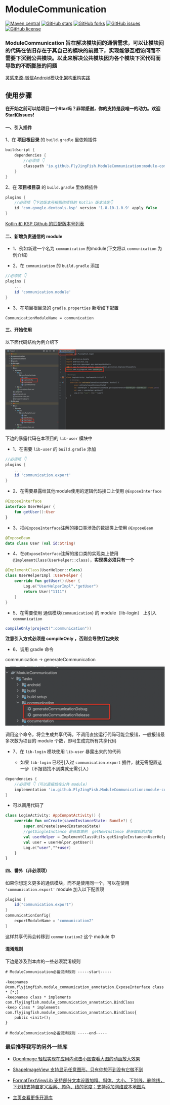 # ModuleCommunication

[![Maven central](https://img.shields.io/maven-central/v/io.github.FlyJingFish.ModuleCommunication/module-communication-annotation)](https://central.sonatype.com/search?q=io.github.FlyJingFish.ModuleCommunication)
[![GitHub stars](https://img.shields.io/github/stars/FlyJingFish/ModuleCommunication.svg)](https://github.com/FlyJingFish/ModuleCommunication/stargazers)
[![GitHub forks](https://img.shields.io/github/forks/FlyJingFish/ModuleCommunication.svg)](https://github.com/FlyJingFish/ModuleCommunication/network/members)
[![GitHub issues](https://img.shields.io/github/issues/FlyJingFish/ModuleCommunication.svg)](https://github.com/FlyJingFish/ModuleCommunication/issues)
[![GitHub license](https://img.shields.io/github/license/FlyJingFish/ModuleCommunication.svg)](https://github.com/FlyJingFish/ModuleCommunication/blob/master/LICENSE)


### ModuleCommunication 旨在解决模块间的通信需求，可以让模块间的代码在依旧存在于其自己的模块的前提下，实现能够互相访问而不需要下沉到公共模块。以此来解决公共模块因为各个模块下沉代码而导致的不断膨胀的问题

[灵感来源-微信Android模块化架构重构实践](https://mp.weixin.qq.com/s/6Q818XA5FaHd7jJMFBG60w)

## 使用步骤

**在开始之前可以给项目一个Star吗？非常感谢，你的支持是我唯一的动力。欢迎Star和Issues!**

#### 一、引入插件

1、在 **项目根目录** 的 ```build.gradle``` 里依赖插件

```gradle
buildscript {
    dependencies {
        //必须项 👇
        classpath 'io.github.FlyJingFish.ModuleCommunication:module-communication-plugin:1.0.2'
    }
}
```

2、在 **项目根目录** 的 ```build.gradle``` 里依赖插件

```gradle
plugins {
    //必须项 👇下边版本号根据你项目的 Kotlin 版本决定👇
    id 'com.google.devtools.ksp' version '1.8.10-1.0.9' apply false
}
```

[Kotlin 和 KSP Github 的匹配版本号列表](https://github.com/google/ksp/releases)

#### 二、新增负责通信的 module

- 1、例如新建一个名为 ```communication``` 的module(下文将以 ```communication``` 为例介绍)

- 2、在 ```communication``` 的 ```build.gradle``` 添加

```gradle
//必须项 👇
plugins {
    ...
    id 'communication.module'
}
```

- 3、在项目根目录的 ```gradle.properties``` 新增如下配置

```
CommunicationModuleName = communication
```

#### 三、开始使用

以下面代码结构为例介绍下

<img src="/screenshot/demo.png" alt="show" />

下边的暴露代码在本项目的 ```lib-user``` 模块中

- 1、在需要 ```lib-user``` 的 ```build.gradle``` 添加

```gradle
//必须项 👇
plugins {
    ...
    id 'communication.export'
}
```

- 2、在需要暴露给其他module使用的逻辑代码接口上使用 ```@ExposeInterface```

```kotlin
@ExposeInterface
interface UserHelper {
    fun getUser():User
}
```

- 3、把```@ExposeInterface```注解的接口类涉及的数据类上使用 ```@ExposeBean```

```kotlin
@ExposeBean
data class User (val id:String)
```

- 4、在```@ExposeInterface```注解的接口类的实现类上使用 ```@ImplementClass(UserHelper::class)```，**实现类必须只有一个**

```kotlin
@ImplementClass(UserHelper::class)
class UserHelperImpl :UserHelper {
    override fun getUser():User {
        Log.e("UserHelperImpl","getUser")
        return User("1111")
    }
}
```

- 5、在需要使用 通信模块(```communication```) 的 module（lib-login） 上引入 ```communication``` 

```gradle
compileOnly(project(":communication"))
```

**注意引入方式必须是 compileOnly ，否则会导致打包失败** 

- 6、调用 gradle 命令

communication -> generateCommunication

<img src="/screenshot/gradle.png" alt="show" />

调用这个命令，将会生成共享代码。不调用直接运行代码可能会报错，一般报错最多次数为项目的 module 个数，即可生成完所有共享代码

- 7、在 ```lib-login``` 模块使用 ```lib-user``` 暴露出来的的代码

  - 如果 ```lib-login``` 已经引入过 ```communication.export``` 插件，就无需配置这一步（不报错找不到类就无需引入）

```gradle
dependencies {
    //必须项 👇（可以直接放在公共 module）
    implementation 'io.github.FlyJingFish.ModuleCommunication:module-communication-annotation:1.0.2'
}
```
  - 可以调用代码了
```kotlin
class LoginActivity: AppCompatActivity() {
    override fun onCreate(savedInstanceState: Bundle?) {
        super.onCreate(savedInstanceState)
        //getSingleInstance 是获取单例  getNewInstance 是获取新的对象
        val userHelper = ImplementClassUtils.getSingleInstance<UserHelper>(UserHelper::class.java)
        val user = userHelper.getUser()
        Log.e("user",""+user)
    }
}
```

#### 四、番外（非必须项）

如果你想定义更多的通信模块，而不是使用同一个，可以在使用 ```'communication.export'``` module 加入以下配置项

```gradle
plugins {
    id("communication.export")
}
communicationConfig{
    exportModuleName = "communication2"
}
```

这样共享代码会转移到 ```communication2``` 这个 module 中

#### 混淆规则

下边是涉及到本库的一些必须混淆规则

```
# ModuleCommunication必备混淆规则 -----start-----

-keepnames @com.flyjingfish.module_communication_annotation.ExposeInterface class * {*;}
-keepnames class * implements com.flyjingfish.module_communication_annotation.BindClass
-keep class * implements com.flyjingfish.module_communication_annotation.BindClass{
    public <init>();
}

# ModuleCommunication必备混淆规则 -----end-----
```



### 最后推荐我写的另外一些库

- [OpenImage 轻松实现在应用内点击小图查看大图的动画放大效果](https://github.com/FlyJingFish/OpenImage)

- [ShapeImageView 支持显示任意图形，只有你想不到没有它做不到](https://github.com/FlyJingFish/ShapeImageView)

- [FormatTextViewLib 支持部分文本设置加粗、斜体、大小、下划线、删除线，下划线支持自定义距离、颜色、线的宽度；支持添加网络或本地图片](https://github.com/FlyJingFish/FormatTextViewLib)

- [主页查看更多开源库](https://github.com/FlyJingFish)

